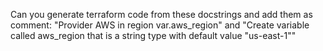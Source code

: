 Can you generate terraform code from these docstrings and add them as comment: "Provider AWS in region var.aws_region" and "Create variable called aws_region that is a string type with default value "us-east-1""